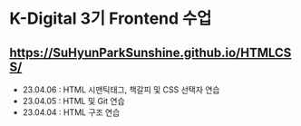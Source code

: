 # K-Digital 3기 Frontend 수업

## https://SuHyunParkSunshine.github.io/HTMLCSS/
+ 23.04.06 : HTML 시맨틱태그, 책갈피 및 CSS 선택자 연습
+ 23.04.05 : HTML 및 Git 연습
+ 23.04.04 : HTML 구조 연습